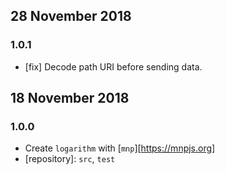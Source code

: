 ## 28 November 2018

### 1.0.1

- [fix] Decode path URI before sending data.

## 18 November 2018

### 1.0.0

- Create `logarithm` with [`mnp`][https://mnpjs.org]
- [repository]: `src`, `test`
